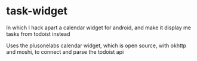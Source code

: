 # task-widget
In which I hack apart a calendar widget for android, and make it display me tasks from todoist instead

Uses the plusonelabs calendar widget, which is open source, with okhttp and moshi, to connect and parse the todoist api
